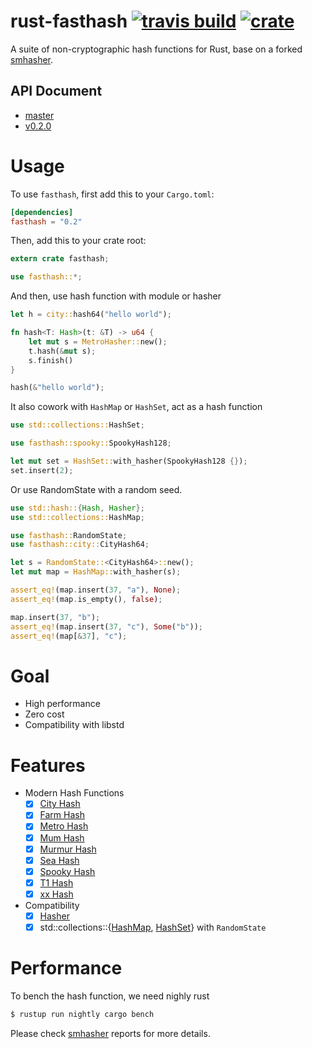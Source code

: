 # rust-fasthash [![travis build](https://travis-ci.org/flier/rust-fasthash.svg?branch=master)](https://travis-ci.org/flier/rust-fasthash) [![crate](https://img.shields.io/crates/v/fasthash.svg)](https://crates.io/crates/fasthash)
A suite of non-cryptographic hash functions for Rust, base on a forked [smhasher](https://github.com/rurban/smhasher/).

## API Document

- [master](https://flier.github.io/rust-fasthash/docs/master/fasthash/index.html)
- [v0.2.0](https://flier.github.io/rust-fasthash/docs/v0.2.0/fasthash/index.html)

# Usage

To use `fasthash`, first add this to your `Cargo.toml`:

```toml
[dependencies]
fasthash = "0.2"
```

Then, add this to your crate root:

```rust
extern crate fasthash;

use fasthash::*;
```

And then, use hash function with module or hasher

```rust
let h = city::hash64("hello world");
```

```rust
fn hash<T: Hash>(t: &T) -> u64 {
    let mut s = MetroHasher::new();
    t.hash(&mut s);
    s.finish()
}

hash(&"hello world");
```

It also cowork with `HashMap` or `HashSet`, act as a hash function

```rust
use std::collections::HashSet;

use fasthash::spooky::SpookyHash128;

let mut set = HashSet::with_hasher(SpookyHash128 {});
set.insert(2);
```

Or use RandomState<CityHash64> with a random seed.

```rust
use std::hash::{Hash, Hasher};
use std::collections::HashMap;

use fasthash::RandomState;
use fasthash::city::CityHash64;

let s = RandomState::<CityHash64>::new();
let mut map = HashMap::with_hasher(s);

assert_eq!(map.insert(37, "a"), None);
assert_eq!(map.is_empty(), false);

map.insert(37, "b");
assert_eq!(map.insert(37, "c"), Some("b"));
assert_eq!(map[&37], "c");
```

# Goal
- High performance
- Zero cost
- Compatibility with libstd

# Features

- Modern Hash Functions
  - [x] [City Hash](https://github.com/google/cityhash)
  - [x] [Farm Hash](https://github.com/google/farmhash)
  - [x] [Metro Hash](https://github.com/jandrewrogers/MetroHash)
  - [x] [Mum Hash](https://github.com/vnmakarov/mum-hash)
  - [x] [Murmur Hash](https://sites.google.com/site/murmurhash/)
  - [x] [Sea Hash](https://github.com/ticki/tfs/tree/master/seahash)
  - [x] [Spooky Hash](http://burtleburtle.net/bob/hash/spooky.html)
  - [x] [T1 Hash](https://github.com/leo-yuriev/t1ha)
  - [x] [xx Hash](https://github.com/Cyan4973/xxHash)
- Compatibility
  - [x] [Hasher](https://doc.rust-lang.org/std/hash/trait.Hasher.html)
  - [x] std::collections::{[HashMap](https://doc.rust-lang.org/std/collections/struct.HashMap.html), [HashSet](https://doc.rust-lang.org/std/collections/struct.HashSet.html)} with `RandomState`

# Performance

To bench the hash function, we need nighly rust

```bash
$ rustup run nightly cargo bench
```

Please check [smhasher](https://github.com/rurban/smhasher/tree/master/doc) reports for more details.